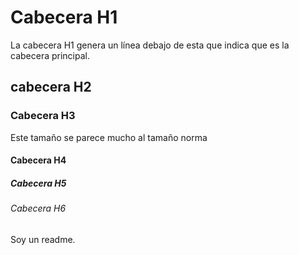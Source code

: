 # Cabecera H1
La cabecera H1 genera un línea debajo de esta que indica que es la cabecera principal.

## cabecera H2
### Cabecera H3
Este tamaño se parece mucho al tamaño norma
#### Cabecera H4
##### Cabecera H5
###### Cabecera H6



Soy un readme.

